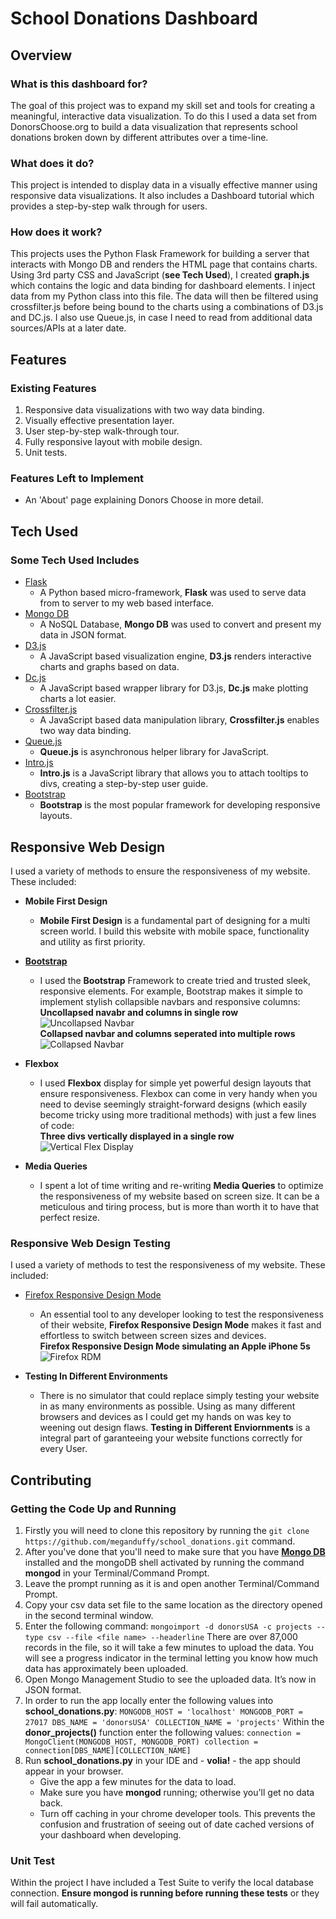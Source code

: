 # School Donations Dashboard

## Overview

### What is this dashboard for?

The goal of this project was to expand my skill set and tools for creating a meaningful, interactive data visualization.
To do this I used a data set from DonorsChoose.org to build a data visualization that represents school donations
broken down by different attributes over a time-line.

### What does it do?

This project is intended to display data in a visually effective manner using responsive data visualizations.
It also includes a Dashboard tutorial which provides a step-by-step walk through for users.

### How does it work?

This projects uses the Python Flask Framework for building a server that interacts with Mongo DB and renders the HTML page that
contains charts. Using 3rd party CSS and JavaScript (__see **Tech Used**__), I created **graph.js** which contains the
logic and data binding for dashboard elements. I inject data from my Python class into this file. The data will then be
filtered using crossfilter.js before being bound to the charts using a combinations of D3.js and DC.js. I also use
Queue.js, in case I need to read from additional data sources/APIs at a later date.

## Features

### Existing Features

1. Responsive data visualizations with two way data binding.
2. Visually effective presentation layer.
3. User step-by-step walk-through tour.
4. Fully responsive layout with mobile design.
5. Unit tests.

### Features Left to Implement

- An 'About' page explaining Donors Choose in more detail.

## Tech Used

### Some Tech Used Includes

- [Flask](http://flask.pocoo.org/)
    - A Python based micro-framework, **Flask** was used to serve data from to server to my web based interface.
- [Mongo DB](https://www.mongodb.com/)
    - A NoSQL Database, **Mongo DB** was used to convert and present my data in JSON format.
- [D3.js](https://d3js.org/)
    - A JavaScript based visualization engine, **D3.js** renders interactive charts and graphs based on data.
- [Dc.js](https://dc-js.github.io/dc.js/)
    - A JavaScript based wrapper library for D3.js, **Dc.js** make plotting charts a lot easier.
- [Crossfilter.js](http://square.github.io/crossfilter/)
    - A JavaScript based data manipulation library, **Crossfilter.js** enables two way data binding.
- [Queue.js](https://github.com/d3/d3-queue)
    - **Queue.js** is asynchronous helper library for JavaScript.
- [Intro.js](http://introjs.com/)
    - **Intro.js** is a JavaScript library that allows you to attach tooltips to divs, creating a step-by-step user guide.
- [Bootstrap](http://getbootstrap.com/)
    - **Bootstrap** is the most popular framework for developing responsive layouts.

## Responsive Web Design

I used a variety of methods to ensure the responsiveness of my website. These included:
- **Mobile First Design**
    - **Mobile First Design** is a fundamental part of designing for a multi screen world. I build this website with mobile space, functionality and utility as first priority.

- [**Bootstrap**](http://getbootstrap.com/)
    - I used the **Bootstrap** Framework to create tried and trusted sleek, responsive elements. For example, Bootstrap makes it simple to implement stylish collapsible navbars and responsive columns:
        </br>**__Uncollapsed navabr and columns in single row__**</br>
        ![Uncollapsed Navbar](/screenshots/Project2-bootstrap-fullnav.png?raw=true "Uncollapsed Navbar")
        </br>**__Collapsed navbar and columns seperated into multiple rows__**</br>
        ![Collapsed Navbar](/screenshots/Project2-bootstrap-collapsenav.png?raw=true "Collapsed Navbar")

- **Flexbox**
    - I used **Flexbox** display for simple yet powerful design layouts that ensure responsiveness. Flexbox can come in very handy when you need to devise seemingly straight-forward designs (which easily become tricky using more traditional methods) with just a few lines of code:
        </br>**__Three divs vertically displayed in a single row__**</br>
        ![Vertical Flex Display](/screenshots/Project2-flexbox-verticaldisplay.png?raw=true "Vertical Flex Display")

- **Media Queries**
    - I spent a lot of time writing and re-writing **Media Queries** to optimize the responsiveness of my website based on screen size. It can be a meticulous and tiring process, but is more than worth it to have that perfect resize.

### Responsive Web Design Testing

I used a variety of methods to test the responsiveness of my website. These included:

- [Firefox Responsive Design Mode](https://developer.mozilla.org/en-US/docs/Tools/Responsive_Design_Mode)
    - An essential tool to any developer looking to test the responsiveness of their website, **Firefox Responsive Design Mode** makes it fast and effortless to switch between screen sizes and devices.
        </br>**__Firefox Responsive Design Mode simulating an Apple iPhone 5s__**</br>
        ![Firefox RDM](/screenshots/Project2-firefox-RDM.png?raw=true "FirefoxRDM")

- **Testing In Different Environments**
    - There is no simulator that could replace simply testing your website in as many environments as possible. Using as many different browsers and devices as I could get my hands on was key to weening out design flaws. **Testing in Different Enviornments** is a integral part of garanteeing your website functions correctly for every User.

## Contributing

### Getting the Code Up and Running
1. Firstly you will need to clone this repository by running the
```git clone https://github.com/meganduffy/school_donations.git``` command.
2. After you've done that you'll need to make sure that you have [**Mongo DB**](https://www.mongodb.com/) installed and
the mongoDB shell activated by running the command **mongod** in your Terminal/Command Prompt.
3. Leave the prompt running as it is and open another Terminal/Command Prompt.
4. Copy your csv data set file to the same location as the directory opened in the second terminal window.
5. Enter the following command: ```mongoimport -d donorsUSA -c projects --type csv --file <file name> --headerline```
There are over 87,000 records in the file, so it will take a few minutes to upload the data. You will see a progress
indicator in the terminal letting you know how much data has approximately been uploaded.
6. Open Mongo Management Studio to see the uploaded data. It’s now in JSON format.
7. In order to run the app locally enter the following values into **school_donations.py**: ```MONGODB_HOST = 'localhost'
MONGODB_PORT = 27017
DBS_NAME = 'donorsUSA'
COLLECTION_NAME = 'projects'```
Within the **donor_projects()** function enter the following values: ```connection = MongoClient(MONGODB_HOST, MONGODB_PORT)
   collection = connection[DBS_NAME][COLLECTION_NAME]```
8. Run **school_donations.py** in your IDE and - __volia!__ - the app should appear in your browser.
    - Give the app a few minutes for the data to load.
    - Make sure you have **mongod** running; otherwise you'll get no data back.
    - Turn off caching in your chrome developer tools. This prevents the confusion and frustration of seeing out of date cached versions of your dashboard when developing.

### Unit Test
Within the project I have included a Test Suite to verify the local database connection. **Ensure mongod is running before running these tests** or they will fail automatically.